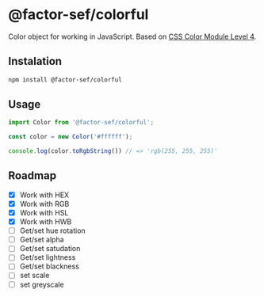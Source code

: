 # @factor-sef/colorful

Color object for working in JavaScript. Based on [CSS Color Module Level 4](https://drafts.csswg.org/css-color/#introduction).

## Instalation

```bash
npm install @factor-sef/colorful
```

## Usage

```TypeScript
import Color from '@factor-sef/colorful';

const color = new Color('#ffffff');

console.log(color.toRgbString()) // => 'rgb(255, 255, 255)'
```

## Roadmap

- [x] Work with HEX
- [x] Work with RGB
- [x] Work with HSL
- [x] Work with HWB
- [ ] Get/set hue rotation
- [ ] Get/set alpha
- [ ] Get/set satudation
- [ ] Get/set lightness
- [ ] Get/set blackness
- [ ] set scale
- [ ] set greyscale
